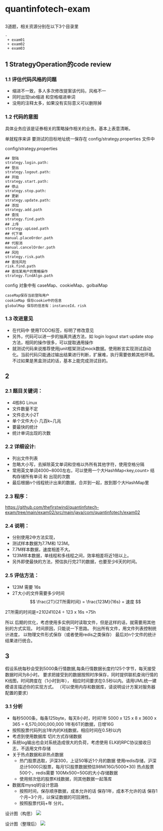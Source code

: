 # quantinfotech-exam

##
3道题，相关资源分别在以下3个目录里
```
-
 + exam01
 + exam02
 + exam03
```

## 1 StrategyOperation的code review
### 1.1 评估代码风格的问题
* 缩进不一致，多人多次修改提案该代码，风格不一
* 同时出现tab缩进 和空格缩进单词
* 没用的注释太多，如果没有实际意义可以删除掉

### 1.2 代码的意图

具体业务应该是证券相关的策略操作相关的业务。基本上表意清晰。

单就程序来讲
要测试的目标地址统一保存在 config/strategy.properties 文件中

config/strategy.properties
``` properties
## 登陆
strategy.login.path: 
## 登出
strategy.logout.path:
## 开始
strategy.start.path:
## 停止
strategy.stop.path:
## 更新
strategy.update.path:
## 添加
strategy.add.path
## 查找
strategy.find.path
## 上传
strategy.upLoad.path
## 代下单
manual.placeOrder.path
## 代取消
manual.cancelOrder.path
## 风险
strategy.risk.path
## 查找风险
risk.find.path
## 查找某用户的策略操作
strategy.findAlgo.path
```

config 对象中有 caseMap、cookieMap、golbalMap
```
caseMap保存当前登陆用户
cookieMap 保存cookie中的信息
globalMap 保存的信息有：instanceId，risk
```
### 1.3 改进意见
* 在代码中 使用TODO标签，标明了修改意见
* 另外，代码可以进一步的抽离共通方法，如 login logout start update stop 方法，相同的操作很多，可以提取通用操作
* 就测试代码来说推荐使用junit框架测试mock数据。使用断言实现测试自动化。当前代码只能通过输出结果进行判断，扩展难，执行需要依赖其他环境。不过如果是黑盒测试的话，基本上能完成测试目的。

## 2
### 2.1 题目关键词：
* 4核8G Linux
* 文件数量不定
* 文件总大小2T
* 单个文件大小 几百k~几兆
* 要最快的统计
* 统计单词出现的次数

### 2.2 详细设计:
* 列出文件列表
* 忽略大小写，去掉除英文单词和空格以外所有其他字符，使用空格分隔
* 常用英文单词4000~8000左右，可以使用一个大HashMap<key,count> 结构存储所有单词 和 出现的次数
* 最后根据n个线程统计出来的数据，合并到一起，放到那个大HashMap里

### 2.3 程序：
https://github.com/thefirstwind/quantinfotech-exam/tree/main/exam02/src/main/java/com/quantinfotech/exam02

### 2.4 说明：
* 分别使用2中方法实现，
* 测试样本数据为7.7M和 123M。
* 7.7M样本数据，速度相差不大。
* 123M样本数据，单线程和多线程之间，效率相差将近1倍以上。
* 另外即使最快的方法，预估执行完2T的数据，也要至少6天的时间。

### 2.5 评估方法：

* 123M 需要 16s
* 2T大小的文件需要多少时间
$$  
\frac{2T}{2T所需时间} = \frac{123M}{16s} = 速度
$$

2T所需的时间是=2*1024*1024 ÷ 123 x 16s =75h


所以 后期的优化，考虑使用多实例同时读取文件，但是这样的话，就需要用其他别的方式实现。
时间原因，只能说一下思路。 列出所有文件，用文件列表控制统计进度，  以物理文件形式保存（或者使用redis之类保存）
最后对n个文件的统计结果进行统合。

## 3
假设系统每秒会受到5000条行情数据,每条行情数据长度约125个字节，每天接受数据时间为8小时。
要求把接受到的数据按照时序保存，同时提供联机查询行情的K线图，时间跨度在（1小时到年），
相应时间要求在0.5秒以内。请用UML统一建模语言描述你的实现方式。
（可以使用内存和数据库，请说明设计方案对服务器配置的要求）

### 3.1 分析
* 每秒5000条，每条125byte，每天8小时，时间1年
  5000 x 125 x 8 x 3600 x 365 = 6,570,000,000,000
  1年有6T的数据，日增16G
* 按照股票代码列出1年内的K线数据，相应时间在0.5秒以内
* 考虑到使用数据库 切片方式存储数据
* 系统log输出也会对系统造成很大的负荷，考虑使用 ELK的RPC协议接收日志，不适用文件存储
* 关于热点数据和非热点数据
  * 热门股票选取，沪深300，上证50等近1个月的数据
    使用redis存储，沪深总计5000只股票，每月1只股票数据预估98M(16G/5000*30)
    热点股票500个，redis需要 100Mx500=50G的大小存储数据
  * 使用频次低的股票K线数据，同其他数据一起落库
* 数据库mysql的设计思路
  * 按照时间，保存顺序数据，成本允许的话 保存1年，成本不允许的话 保存1个月~3个月，以保证数据的可回溯性。
  * 按照股票代码+年 分片。


设计图（构思）
![](/images/WechatIMG372.jpeg)

设计图（整理后）
![](/images/workflow01.png)

